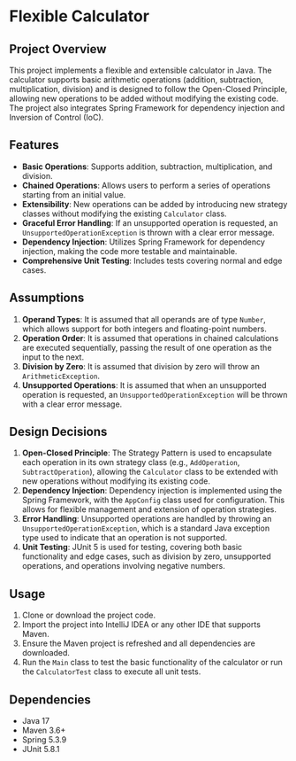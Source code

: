 # Flexible Calculator

## Project Overview
This project implements a flexible and extensible calculator in Java. The calculator supports basic arithmetic operations (addition, subtraction, multiplication, division) and is designed to follow the Open-Closed Principle, allowing new operations to be added without modifying the existing code. The project also integrates Spring Framework for dependency injection and Inversion of Control (IoC).

## Features
- **Basic Operations**: Supports addition, subtraction, multiplication, and division.
- **Chained Operations**: Allows users to perform a series of operations starting from an initial value.
- **Extensibility**: New operations can be added by introducing new strategy classes without modifying the existing `Calculator` class.
- **Graceful Error Handling**: If an unsupported operation is requested, an `UnsupportedOperationException` is thrown with a clear error message.
- **Dependency Injection**: Utilizes Spring Framework for dependency injection, making the code more testable and maintainable.
- **Comprehensive Unit Testing**: Includes tests covering normal and edge cases.

## Assumptions
1. **Operand Types**: It is assumed that all operands are of type `Number`, which allows support for both integers and floating-point numbers.
2. **Operation Order**: It is assumed that operations in chained calculations are executed sequentially, passing the result of one operation as the input to the next.
3. **Division by Zero**: It is assumed that division by zero will throw an `ArithmeticException`.
4. **Unsupported Operations**: It is assumed that when an unsupported operation is requested, an `UnsupportedOperationException` will be thrown with a clear error message.

## Design Decisions
1. **Open-Closed Principle**: The Strategy Pattern is used to encapsulate each operation in its own strategy class (e.g., `AddOperation`, `SubtractOperation`), allowing the `Calculator` class to be extended with new operations without modifying its existing code.
2. **Dependency Injection**: Dependency injection is implemented using the Spring Framework, with the `AppConfig` class used for configuration. This allows for flexible management and extension of operation strategies.
3. **Error Handling**: Unsupported operations are handled by throwing an `UnsupportedOperationException`, which is a standard Java exception type used to indicate that an operation is not supported.
4. **Unit Testing**: JUnit 5 is used for testing, covering both basic functionality and edge cases, such as division by zero, unsupported operations, and operations involving negative numbers.

## Usage
1. Clone or download the project code.
2. Import the project into IntelliJ IDEA or any other IDE that supports Maven.
3. Ensure the Maven project is refreshed and all dependencies are downloaded.
4. Run the `Main` class to test the basic functionality of the calculator or run the `CalculatorTest` class to execute all unit tests.

## Dependencies
- Java 17
- Maven 3.6+
- Spring 5.3.9
- JUnit 5.8.1
